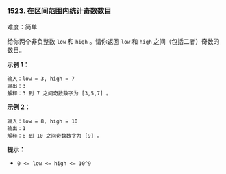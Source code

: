 ### [1523\. 在区间范围内统计奇数数目](https://leetcode.cn/problems/count-odd-numbers-in-an-interval-range/)

难度：简单

给你两个非负整数 `low` 和 `high` 。请你返回 `low` 和 `high` 之间（包括二者）奇数的数目。

**示例 1：**

```
输入：low = 3, high = 7
输出：3
解释：3 到 7 之间奇数数字为 [3,5,7] 。
```

**示例 2：**

```
输入：low = 8, high = 10
输出：1
解释：8 到 10 之间奇数数字为 [9] 。
```

**提示：**

-   `0 <= low <= high <= 10^9`
